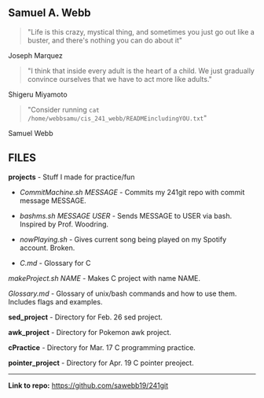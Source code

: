 ## Samuel A. Webb

> "Life is this crazy, mystical thing, and sometimes you just go out like a buster, and there's
> nothing you can do about it"

Joseph Marquez

> "I think that inside every adult is the heart of a child. We just gradually convince ourselves 
> that we have to act more like adults."

Shigeru Miyamoto

> "Consider running `cat /home/webbsamu/cis_241_webb/READMEincludingYOU.txt`"

Samuel Webb

## FILES

**projects** - Stuff I made  for practice/fun

- *CommitMachine.sh MESSAGE* - Commits my 241git repo with commit message MESSAGE.

- *bashms.sh MESSAGE USER* - Sends MESSAGE to USER via bash. Inspired by Prof. Woodring.

- *nowPlaying.sh* - Gives current song being played on my Spotify account. Broken.

- *C.md* - Glossary for C

*makeProject.sh NAME* - Makes C project with name NAME.

*Glossary.md* - Glossary of unix/bash commands and how to use them. Includes flags and examples.

**sed_project** - Directory for Feb. 26 sed project.

**awk_project** - Directory for Pokemon awk project.

**cPractice** - Directory for Mar. 17 C programming practice.

**pointer_project** - Directory for Apr. 19 C pointer preoject.

---

**Link to repo:** https://github.com/sawebb19/241git
